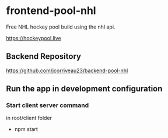 # frontend-pool-nhl
Free NHL hockey pool build using the nhl api.

https://hockeypool.live

## Backend Repository

https://github.com/jcorriveau23/backend-pool-nhl

## Run the app in development configuration
### Start client server command

in root/client folder

- npm start 
